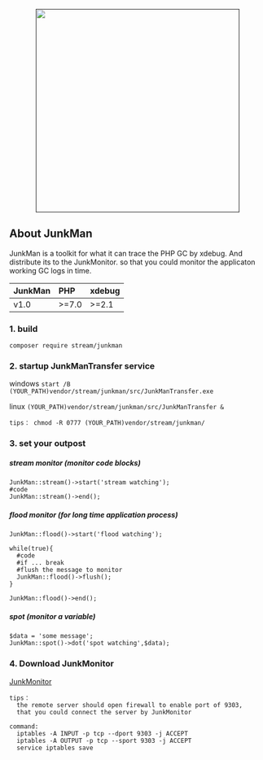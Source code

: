 <p align="center"><a href="" alt="JunkMan"><img src="https://github.com/ydtg1993/JunkMan/blob/master/src/image/iconfinder_Eye.png" width="400px"></a></p>   
  
## About JunkMan

JunkMan is a toolkit for what it can trace the PHP GC by xdebug. And distribute its to the JunkMonitor.
so that you could monitor the applicaton working GC logs in time.

<table><thead><tr><th style="text-align:center;">JunkMan</th>
<th style="text-align:left;">PHP</th>
<th style="text-align:left;">xdebug</th>
</tr></thead><tbody><tr><td style="text-align:left;">v1.0</td>
<td style="text-align:left;">&gt;=7.0</td>
<td style="text-align:left;">&gt;=2.1</td>
</tr></tbody></table>


### 1. build

`composer require stream/junkman`    

### 2. startup JunkManTransfer service

windows    `start /B (YOUR_PATH)vendor/stream/junkman/src/JunkManTransfer.exe`

linux    `(YOUR_PATH)vendor/stream/junkman/src/JunkManTransfer &`

    tips： chmod -R 0777 (YOUR_PATH)vendor/stream/junkman/  

### 3. set your outpost

##### stream monitor (monitor code blocks)

    JunkMan::stream()->start('stream watching');
    #code
    JunkMan::stream()->end();
    
    
##### flood monitor (for long time application process)

    JunkMan::flood()->start('flood watching');
    
    while(true){
      #code
      #if ... break
      #flush the message to monitor
      JunkMan::flood()->flush();
    }
    
    JunkMan::flood()->end();   
    
##### spot (monitor a variable)
    $data = 'some message';
    JunkMan::spot()->dot('spot watching',$data); 
    
    
### 4. Download JunkMonitor
[JunkMonitor](https://github.com/ydtg1993/JunkMonitor.git)

    tips： 
      the remote server should open firewall to enable port of 9303, 
      that you could connect the server by JunkMonitor
           
    command:
      iptables -A INPUT -p tcp --dport 9303 -j ACCEPT
      iptables -A OUTPUT -p tcp --sport 9303 -j ACCEPT
      service iptables save
